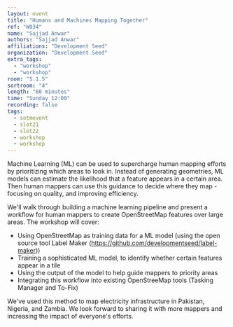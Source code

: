```yaml
---
layout: event
title: "Humans and Machines Mapping Together"
ref: "W034"
name: "Sajjad Anwar"
authors: "Sajjad Anwar"
affiliations: "Development Seed"
organization: "Development Seed"
extra_tags:
  - "workshop"
  - "workshop"
room: "S.1.5"
sortroom: "4"
length: "60 minutes"
time: "Sunday 12:00"
recording: false
tags:
  - sotmevent
  - slot21
  - slot22
  - workshop
  - workshop
---
```

Machine Learning (ML) can be used to supercharge human mapping efforts by prioritizing which areas to look in. Instead of generating geometries, ML models can estimate the likelihood that a feature appears in a certain area. Then human mappers can use this guidance to decide where they map - focusing on quality, and improving efficiency.

We&#39;ll walk through building a machine learning pipeline and present a workflow for human mappers to create OpenStreetMap features over large areas. The workshop will cover:
- Using OpenStreetMap as training data for a ML model (using the open source tool Label Maker (https://github.com/developmentseed/label-maker))
- Training a sophisticated ML model, to identify whether certain features appear in a tile
- Using the output of the model to help guide mappers to priority areas
- Integrating this workflow into existing OpenStreeMap tools (Tasking Manager and To-Fix)

We&#39;ve used this method to map electricity infrastructure in Pakistan, Nigeria, and Zambia. We look forward to sharing it with more mappers and increasing the impact of everyone&#39;s efforts.